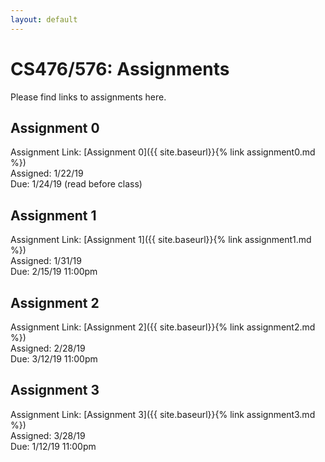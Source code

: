 ```yaml
---
layout: default
---
```


# CS476/576: Assignments

Please find links to assignments here.

## Assignment 0

Assignment Link: [Assignment 0]({{ site.baseurl}}{% link assignment0.md %})  
Assigned: 1/22/19  
Due: 1/24/19 (read before class)  


## Assignment 1

Assignment Link: [Assignment 1]({{ site.baseurl}}{% link assignment1.md %})  
Assigned: 1/31/19  
Due: 2/15/19 11:00pm

## Assignment 2

Assignment Link: [Assignment 2]({{ site.baseurl}}{% link assignment2.md %})  
Assigned: 2/28/19  
Due: 3/12/19 11:00pm

## Assignment 3

Assignment Link: [Assignment 3]({{ site.baseurl}}{% link assignment3.md %})  
Assigned: 3/28/19  
Due: 1/12/19 11:00pm
